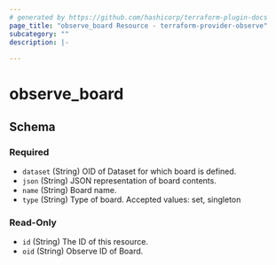 ```yaml
---
# generated by https://github.com/hashicorp/terraform-plugin-docs
page_title: "observe_board Resource - terraform-provider-observe"
subcategory: ""
description: |-
  
---
```

# observe_board



<!-- schema generated by tfplugindocs -->
## Schema

### Required

- `dataset` (String) OID of Dataset for which board is defined.
- `json` (String) JSON representation of board contents.
- `name` (String) Board name.
- `type` (String) Type of board. Accepted values: set, singleton

### Read-Only

- `id` (String) The ID of this resource.
- `oid` (String) Observe ID of Board.

